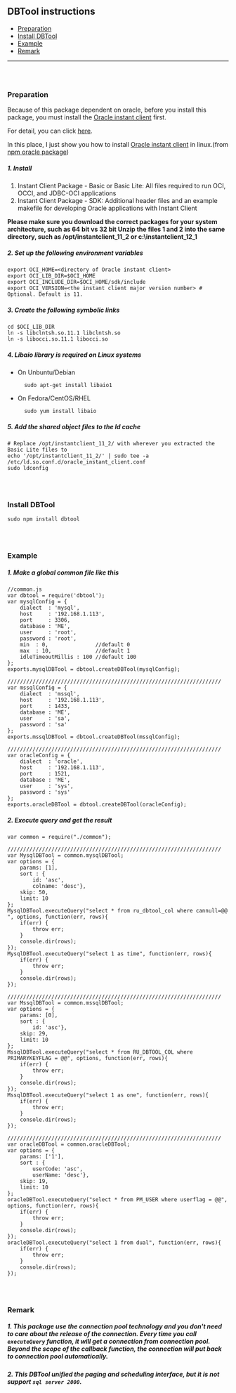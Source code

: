 
## DBTool instructions

*   [Preparation](#preparation)
*   [Install DBTool](#install_dbtool)
*   [Example](#example)
*   [Remark](#remark)


------------------

### &nbsp;

### <a id="preparation">Preparation</a>

Because of this package dependent on oracle, before you install this package, you must install the [Oracle instant client](http://www.oracle.com/technetwork/database/features/instant-client/index-097480.html) first.

For detail, you can click [here](https://npmjs.org/package/oracle).

In this place, I just show you how to install [Oracle instant client](http://www.oracle.com/technetwork/database/features/instant-client/index-097480.html) in linux.(from [npm oracle package](https://npmjs.org/package/oracle))

##### 1. Install

  1. Instant Client Package - Basic or Basic Lite: All files required to run OCI, OCCI, and JDBC-OCI applications
  2. Instant Client Package - SDK: Additional header files and an example makefile for developing Oracle applications with Instant Client

  **Please make sure you download the correct packages for your system architecture, such as 64 bit vs 32 bit Unzip the files 1 and 2 into the same directory, such as /opt/instantclient_11_2 or c:\instantclient_12_1**

##### 2. Set up the following environment variables
    
    export OCI_HOME=<directory of Oracle instant client>
    export OCI_LIB_DIR=$OCI_HOME
    export OCI_INCLUDE_DIR=$OCI_HOME/sdk/include
    export OCI_VERSION=<the instant client major version number> # Optional. Default is 11.

##### 3. Create the following symbolic links

    cd $OCI_LIB_DIR
    ln -s libclntsh.so.11.1 libclntsh.so
    ln -s libocci.so.11.1 libocci.so

##### 4. Libaio library is required on Linux systems

* On Unbuntu/Debian

        sudo apt-get install libaio1

* On Fedora/CentOS/RHEL

        sudo yum install libaio

##### 5. Add the shared object files to the ld cache

    # Replace /opt/instantclient_11_2/ with wherever you extracted the Basic Lite files to
    echo '/opt/instantclient_11_2/' | sudo tee -a /etc/ld.so.conf.d/oracle_instant_client.conf
    sudo ldconfig



### &nbsp;


### <a id="install_dbtool">Install DBTool</a>

    sudo npm install dbtool


### &nbsp;


### <a id="example">Example</a>
##### 1. Make a global common file like this

    //common.js
    var dbtool = require('dbtool');
    var mysqlConfig = {
        dialect  : 'mysql',
        host     : '192.168.1.113',
        port     : 3306,
        database : 'ME',
        user     : 'root',
        password : 'root',
        min  : 0,               //default 0
        max  : 10,              //default 1
        idleTimeoutMillis : 100 //default 100
    };
    exports.mysqlDBTool = dbtool.createDBTool(mysqlConfig);

    ////////////////////////////////////////////////////////////////////
    var mssqlConfig = {
        dialect  : 'mssql',
        host     : '192.168.1.113',
        port     : 1433,
        database : 'ME',
        user     : 'sa',
        password : 'sa'
    };
    exports.mssqlDBTool = dbtool.createDBTool(mssqlConfig);

    ////////////////////////////////////////////////////////////////////
    var oracleConfig = {
        dialect  : 'oracle',
        host     : '192.168.1.113',
        port     : 1521,
        database : 'ME',
        user     : 'sys',
        password : 'sys'
    };
    exports.oracleDBTool = dbtool.createDBTool(oracleConfig);


##### 2. Execute query and get the result

    var common = require("./common");

    ////////////////////////////////////////////////////////////////////
    var MysqlDBTool = common.mysqlDBTool;
    var options = {
        params: [1],
        sort : {
            id: 'asc',
            colname: 'desc'},
        skip: 50,
        limit: 10
    };
    MysqlDBTool.executeQuery("select * from ru_dbtool_col where cannull=@@ ", options, function(err, rows){
        if(err) {
            throw err;
        }
        console.dir(rows);
    });
    MysqlDBTool.executeQuery("select 1 as time", function(err, rows){
        if(err) {
            throw err;
        }
        console.dir(rows);
    });

    ////////////////////////////////////////////////////////////////////
    var MssqlDBTool = common.mssqlDBTool;
    var options = {
        params: [0],
        sort : {
            id: 'asc'},
        skip: 29,
        limit: 10
    };
    MssqlDBTool.executeQuery("select * from RU_DBTOOL_COL where PRIMARYKEYFLAG = @@", options, function(err, rows){
        if(err) {
            throw err;
        }
        console.dir(rows);
    });
    MssqlDBTool.executeQuery("select 1 as one", function(err, rows){
        if(err) {
            throw err;
        }
        console.dir(rows);
    });

    ////////////////////////////////////////////////////////////////////
    var oracleDBTool = common.oracleDBTool;
    var options = {
        params: ['1'],
        sort : {
            userCode: 'asc',
            userName: 'desc'},
        skip: 19,
        limit: 10
    };
    oracleDBTool.executeQuery("select * from PM_USER where userflag = @@", options, function(err, rows){
        if(err) {
            throw err;
        }
        console.dir(rows);
    });
    oracleDBTool.executeQuery("select 1 from dual", function(err, rows){
        if(err) {
            throw err;
        }
        console.dir(rows);
    });

### &nbsp;



### <a id="remark">Remark</a>

##### 1. This package use the connection pool technology and you don't need to care about the release of the connection. Every time you call `executeQuery` function, it will get a connection from connection pool. Beyond the scope of the callback function, the connection will put back to connection pool automatically.

##### 2. This DBTool unified the paging and scheduling interface, but it is not support `sql server 2000`.


